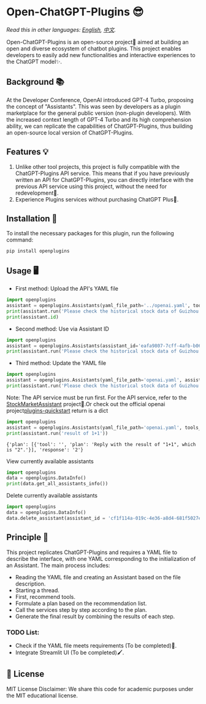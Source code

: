 
# Open-ChatGPT-Plugins 😎

*Read this in other languages: [English](README_EN.md), [中文](README.md).*

Open-ChatGPT-Plugins is an open-source project🌟 aimed at building an open and diverse ecosystem of chatbot plugins. This project enables developers to easily add new functionalities and interactive experiences to the ChatGPT model✨.

## Background 📚

At the Developer Conference, OpenAI introduced GPT-4 Turbo, proposing the concept of "Assistants". This was seen by developers as a plugin marketplace for the general public version (non-plugin developers). With the increased context length of GPT-4 Turbo and its high comprehension ability, we can replicate the capabilities of ChatGPT-Plugins, thus building an open-source local version of ChatGPT-Plugins.

## Features 💡

1. Unlike other tool projects, this project is fully compatible with the ChatGPT-Plugins API service. This means that if you have previously written an API for ChatGPT-Plugins, you can directly interface with the previous API service using this project, without the need for redevelopment🚀.
2. Experience Plugins services without purchasing ChatGPT Plus🎉.

## Installation 🔧

To install the necessary packages for this plugin, run the following command:

```shell
pip install openplugins
```

## Usage 🖥️

- First method: Upload the API's YAML file

```python
import openplugins
assistant = openplugins.Assistants(yaml_file_path='../openai.yaml', tools_model='gpt-4-1106-preview', openai_api_key='sk-xxxx')
print(assistant.run('Please check the historical stock data of Guizhou Maotai for yesterday'))
print(assistant.id)
```

- Second method: Use via Assistant ID

```python
import openplugins
assistant = openplugins.Assistants(assistant_id='eafa9807-7cff-4afb-b069-ce3437c076fb', tools_model='gpt-4-1106-preview', openai_api_key='sk-xxxx')
print(assistant.run('Please check the historical stock data of Guizhou Maotai for yesterday'))
```

- Third method: Update the YAML file

```python
import openplugins
assistant = openplugins.Assistants(yaml_file_path='openai.yaml', assistant_id='eafa9807-7cff-4afb-b069-ce3437c076fb', tools_model='gpt-4-1106-preview', openai_api_key='sk-xxxx')
print(assistant.run('Please check the historical stock data of Guizhou Maotai for yesterday'))
```

Note: The API service must be run first. For the API service, refer to the [StockMarketAssistant](https://github.com/XingYu-Zhong/StockMarketAsisstant) project🔗.Or check out the official openai project[plugins-quickstart](https://github.com/openai/plugins-quickstart)
return is a dict
```python
import openplugins
assistant = openplugins.Assistants(yaml_file_path='openai.yaml', tools_model='gpt-4-1106-preview', openai_api_key='sk-xxxxxxxx')
print(assistant.run('result of 1+1'))
```
```shell
{'plan': [{'tool': '', 'plan': 'Reply with the result of "1+1", which is "2".'}], 'response': '2'}
```
View currently available assistants
```python
import openplugins
data = openplugins.DataInfo()
print(data.get_all_assistants_info())
```

Delete currently available assistants
```python
import openplugins
data = openplugins.DataInfo()
data.delete_assistant(assistant_id = 'cf1f114a-019c-4e36-a8d4-681f5027ef8c')
```

## Principle 🤖

This project replicates ChatGPT-Plugins and requires a YAML file to describe the interface, with one YAML corresponding to the initialization of an Assistant. The main process includes:

- Reading the YAML file and creating an Assistant based on the file description.
- Starting a thread.
- First, recommend tools.
- Formulate a plan based on the recommendation list.
- Call the services step by step according to the plan.
- Generate the final result by combining the results of each step.

### TODO List:

- Check if the YAML file meets requirements (To be completed)📝.
- Integrate Streamlit UI (To be completed)🖌️.

## 📝 License
MIT License 
Disclaimer: We share this code for academic purposes under the MIT educational license.
